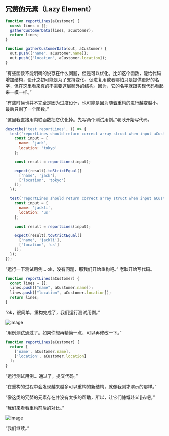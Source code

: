 ## 冗赘的元素（Lazy Element）

```js
function reportLines(aCustomer) {
  const lines = [];
  gatherCustomerData(lines, aCustomer);
  return lines;
}

function gatherCustomerData(out, aCustomer) {
  out.push(["name", aCustomer.name]);
  out.push(["location", aCustomer.location]);
}
```

“有些函数不能明确的说存在什么问题，但是可以优化。比如这个函数，能给代码增加结构，设计之初可能是为了支持变化、促进复用或者哪怕只是提供更好的名字，但在这里看来真的不需要这层额外的结构。因为，它的名字就跟实现代码看起来一模一样。”

“有些时候也并不完全是因为过度设计，也可能是因为随着重构的进行越变越小，最后只剩了一个函数。”

“这里我直接用内联函数把它优化掉。先写两个测试用例。”老耿开始写代码。

```js
describe('test reportLines', () => {
  test('reportLines should return correct array struct when input aCustomer', () => {
    const input = {
      name: 'jack',
      location: 'tokyo'
    };

    const result = reportLines(input);

    expect(result).toStrictEqual([
      ['name', 'jack'],
      ['location', 'tokyo']
    ]);
  });

  test('reportLines should return correct array struct when input aCustomer', () => {
    const input = {
      name: 'jackli',
      location: 'us'
    };

    const result = reportLines(input);

    expect(result).toStrictEqual([
      ['name', 'jackli'],
      ['location', 'us']
    ]);
  });
});
```

“运行一下测试用例... ok，没有问题，那我们开始重构吧。” 老耿开始写代码。

```js
function reportLines(aCustomer) {
  const lines = [];
  lines.push(["name", aCustomer.name]);
  lines.push(["location", aCustomer.location]);
  return lines;
}
```

“ok，很简单，重构完成了，我们运行测试用例。”

![image](http://shadows-mall.oss-cn-shenzhen.aliyuncs.com/images/assets/common/Xnip2021-06-12_08-41-00.jpg)

“用例测试通过了。如果你想再精简一点，可以再修改一下。”

```js
function reportLines(aCustomer) {
  return [
    ['name', aCustomer.name],
    ['location', aCustomer.location]
  ];
}
```

“运行测试用例... 通过了，提交代码。”

“在重构的过程中会发现越来越多可以重构的新结构，就像我刚才演示的那样。”

“像这类的冗赘的元素存在并没有太多的帮助，所以，让它们慷慨赴义去吧。”

“我们来看看重构前后的对比。”

![image](http://shadows-mall.oss-cn-shenzhen.aliyuncs.com/images/assets/common/Xnip2021-06-14_09-51-18.jpg)

“我们继续。”